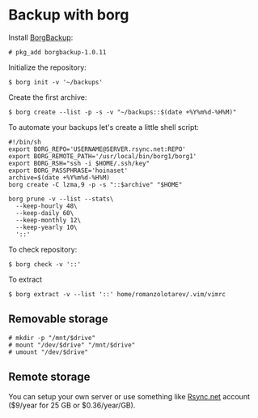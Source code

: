 # Backup with borg

Install [BorgBackup](https://www.borgbackup.org/):

    # pkg_add borgbackup-1.0.11

Initialize the repository:

    $ borg init -v '~/backups'

Create the first archive:

    $ borg create --list -p -s -v "~/backups::$(date +%Y%m%d-%H%M)"

To automate your backups let's create a little shell script:

    #!/bin/sh
    export BORG_REPO='USERNAME@SERVER.rsync.net:REPO'
    export BORG_REMOTE_PATH='/usr/local/bin/borg1/borg1'
    export BORG_RSH="ssh -i $HOME/.ssh/key"
    export BORG_PASSPHRASE='hoinaset'
    archive=$(date +%Y%m%d-%H%M)
    borg create -C lzma,9 -p -s "::$archive" "$HOME"

    borg prune -v --list --stats\
      --keep-hourly 48\
      --keep-daily 60\
      --keep-monthly 12\
      --keep-yearly 10\
      '::'

To check repository:

    $ borg check -v '::'

To extract

    $ borg extract -v --list '::' home/romanzolotarev/.vim/vimrc

## Removable storage

    # mkdir -p "/mnt/$drive"
    # mount "/dev/$drive" "/mnt/$drive"
    # umount "/dev/$drive"

## Remote storage

You can setup your own server or use something like
[Rsync.net](http://www.rsync.net/products/attic.html) account ($9/year for
25 GB or $0.36/year/GB).
